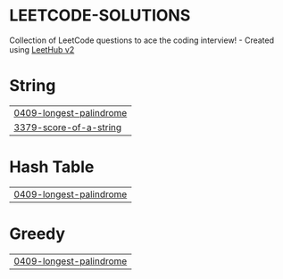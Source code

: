 # LEETCODE-SOLUTIONS
Collection of LeetCode questions to ace the coding interview! - Created using [LeetHub v2](https://github.com/arunbhardwaj/LeetHub-2.0)


# String
|  |
| ------- |
| [0409-longest-palindrome](https://github.com/Govind-Shukla-Space/LEETCODE-SOLUTIONS/tree/master/0409-longest-palindrome) |
| [3379-score-of-a-string](https://github.com/Govind-Shukla-Space/LEETCODE-SOLUTIONS/tree/master/3379-score-of-a-string) |
# Hash Table
|  |
| ------- |
| [0409-longest-palindrome](https://github.com/Govind-Shukla-Space/LEETCODE-SOLUTIONS/tree/master/0409-longest-palindrome) |
# Greedy
|  |
| ------- |
| [0409-longest-palindrome](https://github.com/Govind-Shukla-Space/LEETCODE-SOLUTIONS/tree/master/0409-longest-palindrome) |